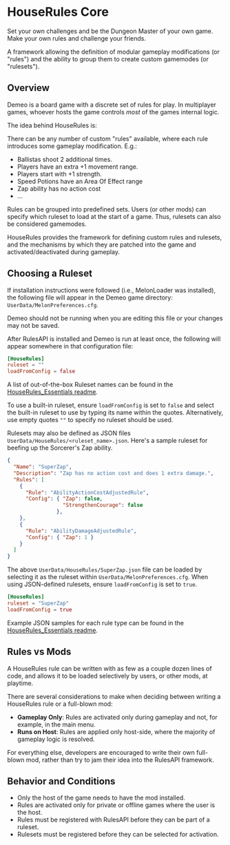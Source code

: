 # HouseRules Core

Set your own challenges and be the Dungeon Master of your own game. Make your own rules and challenge your friends.

A framework allowing the definition of modular gameplay modifications (or
"rules") and the ability to group them to create custom gamemodes (or
"rulesets").

## Overview

Demeo is a board game with a discrete set of rules for play.
In multiplayer games, whoever hosts the game controls _most_ of the games internal logic.

The idea behind HouseRules is:

There can be any number of custom "rules" available, where each rule introduces
some gameplay modification. E.g.:

- Ballistas shoot 2 additional times.
- Players have an extra +1 movement range.
- Players start with +1 strength.
- Speed Potions have an Area Of Effect range
- Zap ability has no action cost
- ...

Rules can be grouped into predefined sets.  Users (or other mods) can specify
which ruleset to load at the start of a game.  Thus, rulesets can also be
considered gamemodes.

HouseRules provides the framework for defining custom rules and rulesets, and the
mechanisms by which they are patched into the game and activated/deactivated
during gameplay.

## Choosing a Ruleset

If installation instructions were followed (i.e., MelonLoader was installed),
the following file will appear in the Demeo game directory:
`UserData/MelonPreferences.cfg`.

Demeo should not be running when you are editing this file or your changes may not be saved.

After RulesAPI is installed and Demeo is run at least once, the following will
appear somewhere in that configuration file:

```toml
[HouseRules]
ruleset = ""
loadFromConfig = false
```

A list of out-of-the-box Ruleset names can be found in the
[HouseRules_Essentials readme](../HouseRules_Essentials/README.md).

To use a built-in ruleset, ensure `loadFromConfig` is set to `false` and select the built-in ruleset to use by typing its name within the quotes.
Alternatively, use empty quotes `""` to specify no ruleset should be used.

Rulesets may also be defined as JSON files  `UserData/HouseRules/<ruleset_name>.json`. Here's a sample ruleset for beefing up the Sorcerer's Zap ability. 

```json
{
  "Name": "SuperZap",
  "Description": "Zap has no action cost and does 1 extra damage.",
  "Rules": [
    {
      "Rule": "AbilityActionCostAdjustedRule",
      "Config": { "Zap": false, 
                  "StrengthenCourage": false
                },
    },
    {
      "Rule": "AbilityDamageAdjustedRule",
      "Config": { "Zap": 1 }
    }
  ]
}

```

The above `UserData/HouseRules/SuperZap.json` file can be loaded by selecting it as the ruleset within `UserData/MelonPreferences.cfg`. 
When using JSON-defined rulesets, ensure `loadFromConfig` is set to `true`.

```toml
[HouseRules]
ruleset = "SuperZap"
loadFromConfig = true
```

Example JSON samples for each rule type can be found in the 
[HouseRules_Essentials readme](../HouseRules_Essentials/README.md).

## Rules vs Mods

A HouseRules rule can be written with as few as a couple dozen lines of code,
and allows it to be loaded selectively by users, or other mods, at playtime.

There are several considerations to make when deciding between writing a
HouseRules rule or a full-blown mod:

- **Gameplay Only**: Rules are activated only during gameplay and not, for
  example, in the main menu.
- **Runs on Host**: Rules are applied only host-side, where the majority of
  gameplay logic is resolved.

For everything else, developers are encouraged to write their own full-blown
mod, rather than try to jam their idea into the RulesAPI framework. 

## Behavior and Conditions

- Only the host of the game needs to have the mod installed.
- Rules are activated only for private or offline games where the user is the host.
- Rules must be registered with RulesAPI before they can be part of a ruleset.
- Rulesets must be registered before they can be selected for activation.
